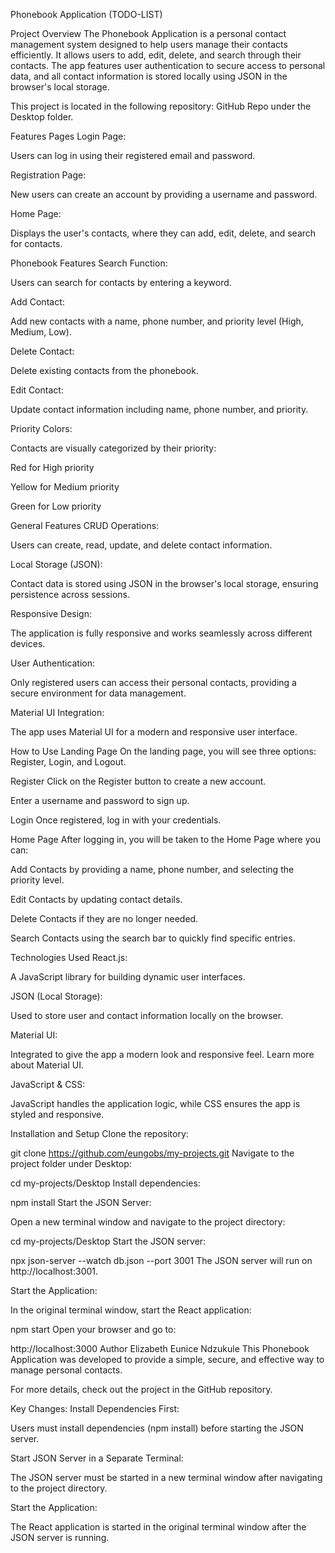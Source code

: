 Phonebook Application (TODO-LIST)


Project Overview
The Phonebook Application is a personal contact management system designed to help users manage their contacts efficiently. It allows users to add, edit, delete, and search through their contacts. The app features user authentication to secure access to personal data, and all contact information is stored locally using JSON in the browser's local storage.

This project is located in the following repository: GitHub Repo under the Desktop folder.

Features
Pages
Login Page:

Users can log in using their registered email and password.

Registration Page:

New users can create an account by providing a username and password.

Home Page:

Displays the user's contacts, where they can add, edit, delete, and search for contacts.

Phonebook Features
Search Function:

Users can search for contacts by entering a keyword.

Add Contact:

Add new contacts with a name, phone number, and priority level (High, Medium, Low).

Delete Contact:

Delete existing contacts from the phonebook.

Edit Contact:

Update contact information including name, phone number, and priority.

Priority Colors:

Contacts are visually categorized by their priority:

Red for High priority

Yellow for Medium priority

Green for Low priority

General Features
CRUD Operations:

Users can create, read, update, and delete contact information.

Local Storage (JSON):

Contact data is stored using JSON in the browser's local storage, ensuring persistence across sessions.

Responsive Design:

The application is fully responsive and works seamlessly across different devices.

User Authentication:

Only registered users can access their personal contacts, providing a secure environment for data management.

Material UI Integration:

The app uses Material UI for a modern and responsive user interface.

How to Use
Landing Page
On the landing page, you will see three options: Register, Login, and Logout.

Register
Click on the Register button to create a new account.

Enter a username and password to sign up.

Login
Once registered, log in with your credentials.

Home Page
After logging in, you will be taken to the Home Page where you can:

Add Contacts by providing a name, phone number, and selecting the priority level.

Edit Contacts by updating contact details.

Delete Contacts if they are no longer needed.

Search Contacts using the search bar to quickly find specific entries.

Technologies Used
React.js:

A JavaScript library for building dynamic user interfaces.

JSON (Local Storage):

Used to store user and contact information locally on the browser.

Material UI:

Integrated to give the app a modern look and responsive feel. Learn more about Material UI.

JavaScript & CSS:

JavaScript handles the application logic, while CSS ensures the app is styled and responsive.

Installation and Setup
Clone the repository:

git clone https://github.com/eungobs/my-projects.git
Navigate to the project folder under Desktop:

cd my-projects/Desktop
Install dependencies:

npm install
Start the JSON Server:

Open a new terminal window and navigate to the project directory:

cd my-projects/Desktop
Start the JSON server:

npx json-server --watch db.json --port 3001
The JSON server will run on http://localhost:3001.

Start the Application:

In the original terminal window, start the React application:


npm start
Open your browser and go to:


http://localhost:3000
Author
Elizabeth Eunice Ndzukule
This Phonebook Application was developed to provide a simple, secure, and effective way to manage personal contacts.

For more details, check out the project in the GitHub repository.

Key Changes:
Install Dependencies First:

Users must install dependencies (npm install) before starting the JSON server.

Start JSON Server in a Separate Terminal:

The JSON server must be started in a new terminal window after navigating to the project directory.

Start the Application:

The React application is started in the original terminal window after the JSON server is running.
